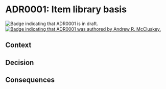 # ADR0001: Item library basis

![Badge indicating that ADR0001 is in draft.](https://img.shields.io/badge/status-draft-orange)
[![Badge indicating that ADR0001 was authored by Andrew R. McCluskey.](https://img.shields.io/badge/author-Andrew%20R.%20McCluskey-blue)](https://github.com/arm61)
<!-- .. .. image:: https://img.shields.io/badge/reviewer-John%20Doe-red
..   :alt: Badge indicating that ADR0001 was reviewed by John Doe.
.. .. image:: https://img.shields.io/badge/date-2023--01--23-orange
..   :alt: Badge indicating that ADR0001 was accepted on the 2023-01-23. -->

Context 
-------

Decision
--------

Consequences
------------
